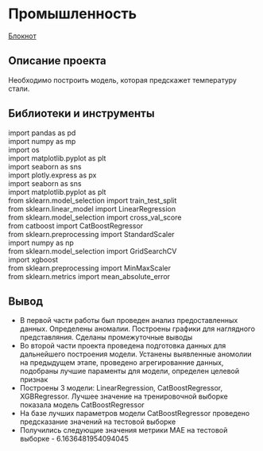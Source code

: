 # Промышленность

[Блокнот](https://github.com/qqaazz112211/yandex-practicum-Data-Science-bootcamp/blob/main/final_project_industry/final_project_industry.ipynb)

## Описание проекта

Необходимо построить модель, которая предскажет температуру стали.


## Библиотеки и инструменты

import pandas as pd  
import numpy as mp  
import os  
import matplotlib.pyplot as plt  
import seaborn as sns  
import plotly.express as px  
import seaborn as sns  
import matplotlib.pyplot as plt  
from sklearn.model_selection import train_test_split  
from sklearn.linear_model import LinearRegression  
from sklearn.model_selection import cross_val_score  
from catboost import CatBoostRegressor  
from sklearn.preprocessing import StandardScaler  
import numpy as np  
from sklearn.model_selection import GridSearchCV  
import xgboost  
from sklearn.preprocessing import MinMaxScaler  
from sklearn.metrics import mean_absolute_error  



## Вывод

- В первой части работы был проведен анализ предоставленных данных. Определены аномалии. Построены графики для наглядного представляния. Сделаны промежуточные выводы
- Во второй части проекта проведена подготовка данных для дальнейшего построения модели. Устанены выявленные аномолии на предыдущем этапе, проведено агрегированние данных, подобраны лучшие параменты для модели, определен целевой признак
- Построены 3 модели: LinearRegression, CatBoostRegressor, XGBRegressor. Лучшее значение на тренировочной выборке показала модель CatBoostRegressor
- На базе лучших параметров модели CatBoostRegressor проведено предcказание значений на тестовой выборке
- Получились следующие значения метрики MAE на тестовой выборке - 6.1636481954094045
